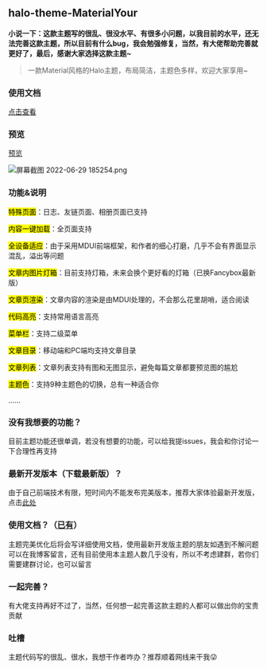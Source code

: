 ## halo-theme-MaterialYour
**小说一下：这款主题写的很乱、很没水平、有很多小问题，以我目前的水平，还无法完善这款主题，所以目前有什么bug，我会勉强修复，当然，有大佬帮助完善就更好了，最后，感谢大家选择这款主题~**

> 一款Material风格的Halo主题，布局简洁，主题色多样，欢迎大家享用~

### 使用文档

[点击查看](https://www.dnxrzl.com/archives/134)

### 预览

[预览](https://www.dnxrzl.com/)


![屏幕截图 2022-06-29 185254.png](https://img.dnxrzl.com/2022/06/29/d80a01f02fd9f.png)

### 功能&说明
<mark>特殊页面</mark>：日志、友链页面、相册页面已支持

<mark>内容一键加载</mark>：全页面支持

<mark>全设备适应</mark>：由于采用MDUI前端框架，和作者的细心打磨，几乎不会有界面显示混乱，溢出等问题

<mark>文章内图片灯箱</mark>：目前支持灯箱，未来会换个更好看的灯箱（已换Fancybox最新版）

<mark>文章页渲染</mark>：文章内容的渲染是由MDUI处理的，不会那么花里胡哨，适合阅读

<mark>代码高亮</mark>：支持常用语言高亮

<mark>菜单栏</mark>：支持二级菜单

<mark>文章目录</mark>：移动端和PC端均支持文章目录

<mark>文章列表</mark>：文章列表支持有图和无图显示，避免每篇文章都要预览图的尴尬

<mark>主题色</mark>：支持9种主题色的切换，总有一种适合你

...... 

### 没有我想要的功能？
目前主题功能还很单调，若没有想要的功能，可以给我提issues，我会和你讨论一下合理性再支持

### 最新开发版本（下载最新版）？
由于自己前端技术有限，短时间内不能发布完美版本，推荐大家体验最新开发版，点击[此处](https://github.com/daifiyum/halo-theme-MaterialYour/archive/refs/heads/dev2.0.zip)

### 使用文档？（[已有](https://www.dnxrzl.com/archives/134)）

主题完美优化后将会写详细使用文档，使用最新开发版主题的朋友如遇到不解问题可以在我博客留言，还有目前使用本主题人数几乎没有，所以不考虑建群，若你们需要建群讨论，也可以留言

### 一起完善？

有大佬支持再好不过了，当然，任何想一起完善这款主题的人都可以做出你的宝贵贡献

### 吐槽

主题代码写的很乱、很水，我想干作者咋办？推荐顺着网线来干我😜



